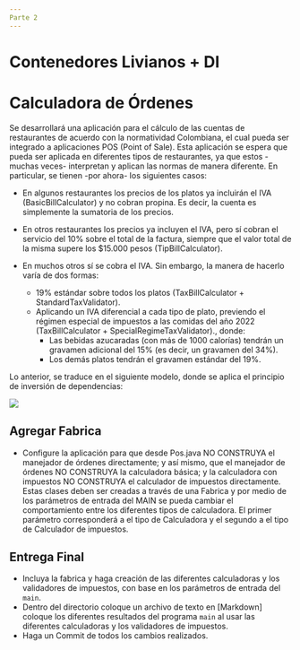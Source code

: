 ```yaml
---
Parte 2
---
```


# Contenedores Livianos + DI

# Calculadora de Órdenes

Se desarrollará una aplicación para el cálculo de las cuentas de restaurantes de acuerdo con la normatividad Colombiana, el cual pueda ser integrado a aplicaciones POS (Point of Sale). Esta aplicación se espera que pueda ser aplicada en diferentes tipos de restaurantes, ya que estos -muchas veces- interpretan y aplican las normas de manera diferente. En particular, se tienen -por ahora- los siguientes casos:

* En algunos restaurantes los precios de los platos ya incluirán el IVA (BasicBillCalculator) y no cobran propina. Es decir, la cuenta es simplemente la sumatoria de los precios.

* En otros restaurantes los precios ya incluyen el IVA, pero sí cobran el servicio del 10% sobre el total de la factura, siempre que el valor total de la misma supere los $15.000 pesos (TipBillCalculator).

* En muchos otros sí se cobra el IVA. Sin embargo, la manera de hacerlo varía de dos formas:
	* 19% estándar sobre todos los platos (TaxBillCalculator + StandardTaxValidator).
	* Aplicando un IVA diferencial a cada tipo de plato, previendo el régimen especial de impuestos a las comidas del año 2022 (TaxBillCalculator + SpecialRegimeTaxValidator)., donde:
		* Las bebidas azucaradas (con más de 1000 calorías) tendrán un gravamen adicional del 15% (es decir, un gravamen del 34%).
		* Los demás platos tendrán el gravamen estándar del 19%.

Lo anterior, se traduce en el siguiente modelo, donde se aplica el principio de inversión de dependencias:

![](http://www.plantuml.com/plantuml/png/ZPBDRk8m4CVlUGgBlIIx2m-0KCIox04jfGYYtaVs45mvJcGx5LNRT-_OuIDEEVGKptz-yvyFc5i7nhMLIhW2QzcZ4MZi0sWeqR2tv5Uif1afZGAEGKvhDks0Z1uljHIKFaWjkgmcKMgNNI1ASb2yLU2w-g9seFeOVPAFf3_BRORG6uHOIdjC1S7-qUjRelCAsjIBQsdTpCVvpT27vFU3kTS6pmO5FKbfZEJO3K2HXie7UsUaBiawj8p4t_sAhEk-8I3DhaWdRZsMzdP3tLRNpZGDOylTQlEVljlrd-AVHuX4Sm2oNqYb_fvFLXiscwqkgJodsjuzGv_uzo2RsAs0qnCeAUvxXMdHSDGEIemkV50r1A_uxp4Uvrqthv_ZqSzHAFl26baU7G63bQOqYDJFo1sAF4-IuSRlambRW9KyJjpb2jbyXuBJW4g6KbWbFjTmpYWPVFSEj00Z-fbxM8DSWjfXAIkCs3bgqLRg4m00)


## Agregar Fabrica

- Configure la aplicación para que desde Pos.java NO CONSTRUYA el manejador de órdenes directamente; y así mismo, que el manejador de órdenes NO CONSTRUYA la calculadora básica; y la calculadora con impuestos NO CONSTRUYA el calculador de impuestos directamente. Estas clases deben ser creadas a través de una Fabrica y por medio de los parámetros de entrada del MAIN se pueda cambiar el comportamiento entre los diferentes tipos de calculadora. El primer parámetro corresponderá a el tipo de Calculadora y el segundo a el tipo de Calculador de impuestos.


## Entrega Final

* Incluya la fabrica y haga creación de las diferentes calculadoras y los validadores de impuestos, con base en los parámetros de entrada del `main`.
* Dentro del directorio coloque un archivo de texto en [Markdown] coloque los diferentes resultados del programa `main` al usar las diferentes calculadoras y los validadores de impuestos.
* Haga un Commit de todos los cambios realizados.